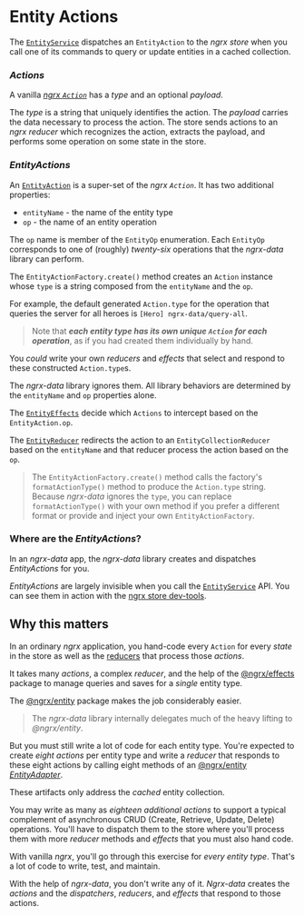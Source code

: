 # Entity Actions

The [`EntityService`](entity-service.md) dispatches an `EntityAction` to the _ngrx store_ when you call one of its commands to query or update entities in a cached collection.

### _Actions_

A vanilla
[_ngrx `Action`_](https://github.com/ngrx/platform/blob/master/docs/store/actions.md)
has a _type_ and an optional _payload_.

The _type_ is a string that uniquely identifies the action.
The _payload_ carries the data necessary to process the action.
The store sends actions to an _ngrx reducer_ which recognizes the action, extracts the payload, and performs some operation on some state in the store.

### _EntityActions_
An [`EntityAction`](../lib/src/actions/entity-actions.ts) is a super-set of the _ngrx `Action`_.
It has two additional properties:
* `entityName` - the name of the entity type
* `op` - the name of an entity operation

The `op` name is member of the `EntityOp` enumeration.
Each `EntityOp` corresponds to one of (roughly) _twenty-six_ operations
that the _ngrx-data_ library can perform.

The `EntityActionFactory.create()` method creates an `Action` instance 
whose `type` is a string composed from the `entityName`
and the `op`.

For example, the default generated `Action.type` for the operation that queries the server for all heroes is `[Hero] ngrx-data/query-all`.

>Note that **_each entity type has its own _unique_ `Action` for each operation_**, as if you had created them individually by hand.

You _could_ write your own _reducers_ and _effects_ that select and respond to these constructed `Action.type`s.

The _ngrx-data_ library ignores them.
All library behaviors are determined by the `entityName` and `op` properties alone.

The [`EntityEffects`](../lib/src/effects/entity-effects.ts) decide which `Actions` to intercept based on the `EntityAction.op`.

The [`EntityReducer`](../lib/src/reducers/entity-reducer.ts) redirects the action to an `EntityCollectionReducer` based on the `entityName` and that reducer 
process the action based on the `op`.

>The `EntityActionFactory.create()` method calls the factory's `formatActionType()` method
to produce the `Action.type` string.
>Because _ngrx-data_ ignores the `type`, you can replace `formatActionType()` with your own method if you prefer a different format
or provide and inject your own `EntityActionFactory`.

### Where are the _EntityActions_?

In an _ngrx-data_ app, the _ngrx-data_ library creates and dispatches _EntityActions_ for you.

_EntityActions_ are largely invisible when you call the [`EntityService`](entity-service.md) API. 
You can see them in action with the
[ngrx store dev-tools](https://github.com/ngrx/platform/tree/master/docs/store-devtools).

## Why this matters

In an ordinary _ngrx_ application, you hand-code every `Action` for every _state_ in the store 
as well as the [reducers](https://github.com/ngrx/platform/blob/master/docs/store/actions.md#action-reducers) 
that process those _actions_.

It takes many _actions_, a complex _reducer_, and the help of the [@ngrx/effects](https://github.com/ngrx/platform/blob/master/docs/effects/README.md) package to manage queries and saves for a _single_ entity type.

The [@ngrx/entity](https://github.com/ngrx/platform/blob/master/docs/entity/README.md) package makes the job considerably easier.

>The _ngrx-data_ library internally delegates much of the heavy lifting to _@ngrx/entity_. 

But you must still write a lot of code for each entity type.
You're expected to create _eight actions_ per entity type and 
write a _reducer_ that responds to these eight actions by calling eight methods of an [@ngrx/entity _EntityAdapter_](https://github.com/ngrx/platform/blob/master/docs/entity/adapter.md#adapter-collection-methods).

These artifacts only address the _cached_ entity collection. 

You may write as many as _eighteen additional actions_ to support a typical complement of asynchronous CRUD (Create, Retrieve, Update, Delete) operations. You'll have to dispatch them to the store where you'll process them with more _reducer_ methods and _effects_ that you must also hand code.

With vanilla _ngrx_, you'll go through this exercise for _every entity type_.
That's a lot of code to write, test, and maintain.

With the help of _ngrx-data_, you don't write any of it.
_Ngrx-data_ creates the _actions_ and the _dispatchers_, _reducers_, and _effects_ that respond to those actions.
